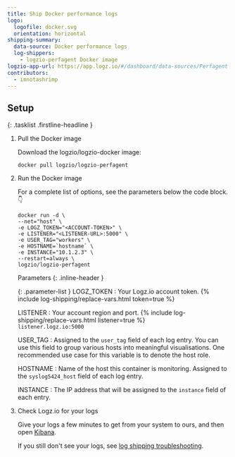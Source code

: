 ```yaml
---
title: Ship Docker performance logs
logo:
  logofile: docker.svg
  orientation: horizontal
shipping-summary:
  data-source: Docker performance logs
  log-shippers:
    - logzio-perfagent Docker image
logzio-app-url: https://app.logz.io/#/dashboard/data-sources/Perfagent
contributors:
  - imnotashrimp
---
```


## Setup

{: .tasklist .firstline-headline }
1. Pull the Docker image

    Download the logzio/logzio-docker image:

    ```shell
    docker pull logzio/logzio-perfagent
    ```

2. Run the Docker image

    For a complete list of options, see the parameters below the code block.👇

    ```shell
    docker run -d \
    --net="host" \
    -e LOGZ_TOKEN="<ACCOUNT-TOKEN>" \
    -e LISTENER="<LISTENER-URL>:5000" \
    -e USER_TAG="workers" \
    -e HOSTNAME=`hostname` \
    -e INSTANCE="10.1.2.3" \
    --restart=always \
    logzio/logzio-perfagent
    ```

    Parameters
    {: .inline-header }

    {: .parameter-list }
    LOGZ_TOKEN <span class="required-param"></span>
      : Your Logz.io account token.
        {% include log-shipping/replace-vars.html token=true %}
        <!-- logzio:account-token -->

    LISTENER
      : Your account region and port.
        {% include log-shipping/replace-vars.html listener=true %} <br />
        <span class="default-param">`listener.logz.io:5000`</span>

    USER_TAG
      : Assigned to the `user_tag` field of each log entry.
        You can use this field to group various hosts into meaningful visualisations.
        One recommended use case for this variable is to denote the host role.

    HOSTNAME
      : Name of the host this container is monitoring.
        Assigned to the `syslog5424_host` field of each log entry.

    INSTANCE
      : The IP address that will be assigned to the `instance` field of each entry.

3. Check Logz.io for your logs

    Give your logs a few minutes to get from your system to ours, and then open [Kibana](https://app.logz.io/#/dashboard/kibana).

    If you still don't see your logs, see [log shipping troubleshooting]({{site.baseurl}}/user-guide/log-shipping/log-shipping-troubleshooting.html).